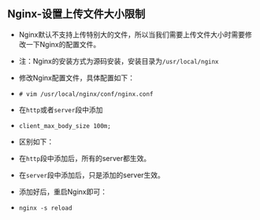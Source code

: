 ## Nginx-设置上传文件大小限制
- Nginx默认不支持上传特别大的文件，所以当我们需要上传文件大小时需要修改一下Nginx的配置文件。
- 注：Nginx的安装方式为源码安装，安装目录为`/usr/local/nginx`
- 修改Nginx配置文件，具体配置如下：
- `# vim /usr/local/nginx/conf/nginx.conf`

- 在`http`或者`server`段中添加
- `client_max_body_size 100m;`
- 区别如下：
- 在`http`段中添加后，所有的server都生效。
- 在`server`段中添加后，只是添加的server生效。
- 添加好后，重启Nginx即可：
- `nginx -s reload`
